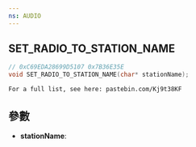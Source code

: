 ```yaml
---
ns: AUDIO
---
```

## SET_RADIO_TO_STATION_NAME

```c
// 0xC69EDA28699D5107 0x7B36E35E
void SET_RADIO_TO_STATION_NAME(char* stationName);
```

```
For a full list, see here: pastebin.com/Kj9t38KF  
```

## 參數
* **stationName**: 

